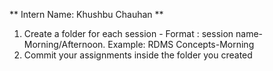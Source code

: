 ** Intern Name: Khushbu Chauhan **
1) Create a folder for each session - Format :  session name-Morning/Afternoon. Example: RDMS Concepts-Morning
2) Commit your assignments inside the folder you created
